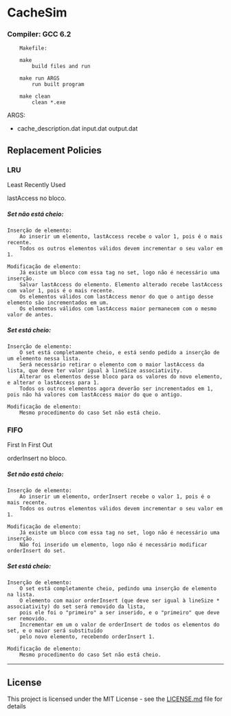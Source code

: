 # CacheSim

### Compiler: GCC 6.2
```
	Makefile:

	make
		build files and run

	make run ARGS
		run built program

	make clean
		clean *.exe
```

ARGS:
- cache_description.dat input.dat output.dat

## Replacement Policies

### LRU
Least Recently Used

lastAccess no bloco.

##### Set não está cheio:

	Inserção de elemento:
		Ao inserir um elemento, lastAccess recebe o valor 1, pois é o mais recente.
		Todos os outros elementos válidos devem incrementar o seu valor em 1.

	Modificação de elemento:
		Já existe um bloco com essa tag no set, logo não é necessário uma inserção.
		Salvar lastAccess do elemento. Elemento alterado recebe lastAccess com valor 1, pois é o mais recente.
		Os elementos válidos com lastAccess menor do que o antigo desse elemento são incrementados em um.
		Os elementos válidos com lastAccess maior permanecem com o mesmo valor de antes.

##### Set está cheio:

	Inserção de elemento:
		O set está completamente cheio, e está sendo pedido a inserção de um elemento nessa lista.
		Será necessário retirar o elemento com o maior lastAccess da lista, que deve ter valor igual à lineSize associativity.
		Alterar os elementos desse bloco para os valores do novo elemento, e alterar o lastAccess para 1.
		Todos os outros elementos agora deverão ser incrementados em 1, pois não há valores com lastAccess maior do que o antigo.

	Modificação de elemento:
		Mesmo procedimento do caso Set não está cheio.


### FIFO
First In First Out

orderInsert no bloco.

##### Set não está cheio:

	Inserção de elemento:
		Ao inserir um elemento, orderInsert recebe o valor 1, pois é o mais recente.
		Todos os outros elementos válidos devem incrementar o seu valor em 1.

	Modificação de elemento:
		Já existe um bloco com essa tag no set, logo não é necessário uma inserção.
		Não foi inserido um elemento, logo não é necessário modificar orderInsert do set.

##### Set está cheio:

	Inserção de elemento:
		O set está completamente cheio, pedindo uma inserção de elemento na lista.
		O elemento com maior orderInsert (que deve ser igual à lineSize * associativity) do set será removido da lista,
		pois ele foi o "primeiro" a ser inserido, e o "primeiro" que deve ser removido.
		Incrementar em um o valor de orderInsert de todos os elementos do set, e o maior será substituído
		pelo novo elemento, recebendo orderInsert 1.

	Modificação de elemento:
		Mesmo procedimento do caso Set não está cheio.

-----

## License

This project is licensed under the MIT License - see the [LICENSE.md](LICENSE.md) file for details
